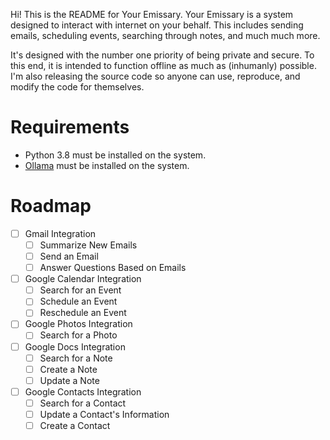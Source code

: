 Hi! This is the README for Your Emissary. Your Emissary is a system designed to interact with internet on your behalf. This includes sending emails, scheduling events, searching through notes, and much much more.

It's designed with the number one priority of being private and secure. To this end, it is intended to function offline as much as (inhumanly) possible. I'm also releasing the source code so anyone can use, reproduce, and modify the code for themselves.

# Requirements
- Python 3.8 must be installed on the system.
- [Ollama](https://ollama.com) must be installed on the system.

# Roadmap
- [ ] Gmail Integration
	- [ ] Summarize New Emails
	- [ ] Send an Email
	- [ ] Answer Questions Based on Emails
- [ ] Google Calendar Integration
	- [ ] Search for an Event
	- [ ] Schedule an Event
	- [ ] Reschedule an Event
- [ ] Google Photos Integration
	- [ ] Search for a Photo
- [ ] Google Docs Integration
	- [ ] Search for a Note
	- [ ] Create a Note
	- [ ] Update a Note
- [ ] Google Contacts Integration
	- [ ] Search for a Contact
	- [ ] Update a Contact's Information
	- [ ] Create a Contact